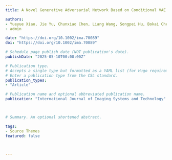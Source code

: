 ```yaml
---
title: A Novel Generative Adversarial Network Based on Conditional VAE for EIT Reconstruction of Lung Diseases

authors:
- Yueyue Xiao, Jie Yu, Chunxiao Chen, Liang Wang, Songpei Hu, Bokai Chen
- admin

date: "https://doi.org/10.1002/ima.70089"
doi: "https://doi.org/10.1002/ima.70089"

# Schedule page publish date (NOT publication's date).
publishDate: "2025-05-10T00:00:00Z"

# Publication type.
# Accepts a single type but formatted as a YAML list (for Hugo requirements).
# Enter a publication type from the CSL standard.
publication_types:
- "Article"

# Publication name and optional abbreviated publication name.
publication: "International Journal of Imaging Systems and Technology"



# Summary. An optional shortened abstract.

tags:
- Source Themes
featured: false



---
```



